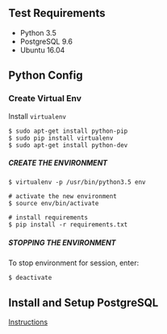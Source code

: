 ## Test Requirements
* Python 3.5
* PostgreSQL 9.6
* Ubuntu 16.04

## Python Config

### Create Virtual Env
Install `virtualenv`

    $ sudo apt-get install python-pip
    $ sudo pip install virtualenv
    $ sudo apt-get install python-dev
    
##### CREATE THE ENVIRONMENT
    $ virtualenv -p /usr/bin/python3.5 env
    
    # activate the new environment
    $ source env/bin/activate
    
    # install requirements
    $ pip install -r requirements.txt
    
##### STOPPING THE ENVIRONMENT
To stop environment for session, enter:

    $ deactivate

## Install and Setup PostgreSQL
[Instructions](https://github.com/simlu/xmonad/blob/master/programs/postgresql.md)
